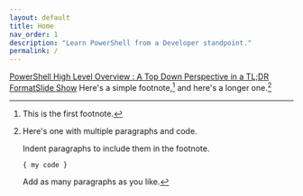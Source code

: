 ```yaml
---
layout: default
title: Home
nav_order: 1
description: "Learn PowerShell from a Developer standpoint."
permalink: /
---
```



[PowerShell High Level Overview : A Top Down Perspective in a TL;DR FormatSlide Show](slides/highleveloverview.html)
Here's a simple footnote,[^1] and here's a longer one.[^bignote]

[^1]: This is the first footnote.

[^bignote]: Here's one with multiple paragraphs and code.

    Indent paragraphs to include them in the footnote.

    `{ my code }`

    Add as many paragraphs as you like.